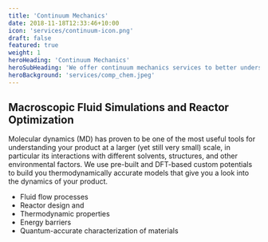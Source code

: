 ```yaml
---
title: 'Continuum Mechanics'
date: 2018-11-18T12:33:46+10:00
icon: 'services/continuum-icon.png'
draft: false
featured: true
weight: 1
heroHeading: 'Continuum Mechanics'
heroSubHeading: 'We offer continuum mechanics services to better understand fluid and flow properties in real-world applications.'
heroBackground: 'services/comp_chem.jpeg'
---
```



## Macroscopic Fluid Simulations and Reactor Optimization

Molecular dynamics (MD) has proven to be one of the most useful tools for understanding your product at a larger (yet still very small) scale, in particular its interactions with different solvents, structures, and other environmental factors. We use pre-built and DFT-based custom potentials to build you thermodynamically accurate models that give you a look into the dynamics of your product.

- Fluid flow processes
- Reactor design and 
- Thermodynamic properties
- Energy barriers
- Quantum-accurate characterization of materials


